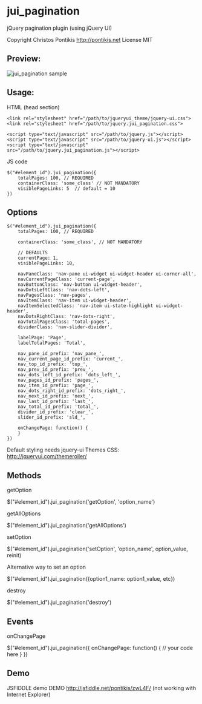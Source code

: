 jui_pagination
==============

jQuery pagination plugin (using jQuery UI)

Copyright Christos Pontikis http://pontikis.net License MIT

Preview:
---

![jui_pagination sample][sample]

[sample]: https://raw.github.com/pontikis/jui_pagination/master/demo/images/sample.png "jui_pagination sample"

Usage:
---

<p>HTML (head section)</p>

    <link rel="stylesheet" href="/path/to/jqueryui_theme/jquery-ui.css">
    <link rel="stylesheet" href="/path/to/jquery.jui_pagination.css">

    <script type="text/javascript" src="/path/to/jquery.js"></script>
    <script type="text/javascript" src="/path/to/jquery-ui.js"></script>
    <script type="text/javascript" src="/path/to/jquery.jui_pagination.js"></script>


<p>JS code</p>

    $("#element_id").jui_pagination({
        totalPages: 100, // REQUIRED
        containerClass: 'some_class' // NOT MANDATORY
        visiblePageLinks: 5  // default = 10
    })

Options
---

    $("#element_id").jui_pagination({
        totalPages: 100, // REQUIRED

        containerClass: 'some_class', // NOT MANDATORY

        // DEFAULTS
        currentPage: 1,
        visiblePageLinks: 10,

        navPaneClass: 'nav-pane ui-widget ui-widget-header ui-corner-all',
        navCurrentPageClass: 'current-page',
        navButtonClass: 'nav-button ui-widget-header',
        navDotsLeftClass: 'nav-dots-left',
        navPagesClass: 'nav-pages',
        navItemClass: 'nav-item ui-widget-header',
        navItemSelectedClass: 'nav-item ui-state-highlight ui-widget-header',
        navDotsRightClass: 'nav-dots-right',
        navTotalPagesClass: 'total-pages',
        dividerClass: 'nav-slider-divider',

        labelPage: 'Page',
        labelTotalPages: 'Total',

        nav_pane_id_prefix: 'nav_pane_',
        nav_current_page_id_prefix: 'current_',
        nav_top_id_prefix: 'top_',
        nav_prev_id_prefix: 'prev_',
        nav_dots_left_id_prefix: 'dots_left_',
        nav_pages_id_prefix: 'pages_',
        nav_item_id_prefix: 'page_',
        nav_dots_right_id_prefix: 'dots_right_',
        nav_next_id_prefix: 'next_',
        nav_last_id_prefix: 'last_',
        nav_total_id_prefix: 'total_',
        divider_id_prefix: 'clear_',
        slider_id_prefix: 'sld_',

        onChangePage: function() {
        }
    })


Default styling needs jquery-ui Themes CSS: http://jqueryui.com/themeroller/

Methods
---

<p>getOption</p>
    $("#element_id").jui_pagination('getOption', 'option_name')

<p>getAllOptions</p>
    $("#element_id").jui_pagination('getAllOptions')

<p>setOption</p>
    $("#element_id").jui_pagination('setOption', 'option_name', option_value, reinit)

<p>Alternative way to set an option</p>
    $("#element_id").jui_pagination({option1_name: option1_value, etc})

<p>destroy</p>
    $("#element_id").jui_pagination('destroy')


Events
---

<p>onChangePage</p>
    $("#element_id").jui_pagination({
        onChangePage: function() {
            // your code here
        }
    })


Demo
---

JSFIDDLE demo DEMO http://jsfiddle.net/pontikis/zwL4F/ (not working with Internet Explorer)